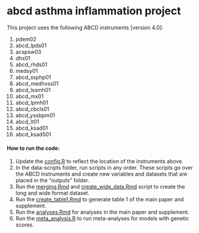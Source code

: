 # abcd asthma inflammation project 

This project uses the following ABCD instruments [version 4.0]:

1. pdem02
2. abcd_lpds01
3. acspsw03
4. dhx01
5. abcd_rhds01
6. medsy01
7. abcd_ssphp01
8. abcd_medhxss01
9. abcd_lssmh01
10. abcd_mx01
11. abcd_lpmh01
12. abcd_cbcls01
13. abcd_yssbpm01
14. abcd_lt01
15. abcd_ksad01
16. abcd_ksad501


#### How to run the code:

1. Update the [config.R](config.R) to reflect the location of the instruments above.
2. In the data-scripts folder, run scripts in any order. These scripts go over the ABCD instruments and create new variables and datasets that are placed in the “outputs” folder.
3. Run the [merging.Rmd](/scripts/merging.Rmd) and [create_wide_data.Rmd](/scripts/create_wide_data.Rmd) script to create the long and wide format dataset.
4. Run the [create_table1.Rmd](/scripts/create_table1.Rmd) to generate table 1 of the main paper and supplement.
5. Run the [analyses.Rmd](/scripts/analyses.Rmd) for analyses in the main paper and supplement.
5. Run the [meta_analysis.R](/scripts/meta_analysis.R) to run meta-analyses for models with genetic scores.